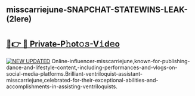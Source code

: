 ## misscarriejune-SNAPCHAT-STATEWINS-LEAK-(2lere)


# <h2><a href="https://mediaupload.pro?-20M">🔗👉 🔴 Private-P𝚑ot𝚘𝚜-V𝚒d𝚎o</a></h2>

[![NEW UPDATED](https://i.imgur.com/0qMVB7G.gif)](https://mediaupload.pro?-20M)
Online-influencer-misscarriejune,known-for-publishing-dance-and-lifestyle-content,-including-performances-and-vlogs-on-social-media-platforms.Brilliant-ventriloquist-assistant-misscarriejune,celebrated-for-their-exceptional-abilities-and-accomplishments-in-assisting-ventriloquists.  